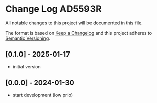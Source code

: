 # Change Log AD5593R

All notable changes to this project will be documented in this file.

The format is based on [Keep a Changelog](http://keepachangelog.com/)
and this project adheres to [Semantic Versioning](http://semver.org/).


## [0.1.0] - 2025-01-17
- initial version

## [0.0.0] - 2024-01-30
- start development (low prio)

